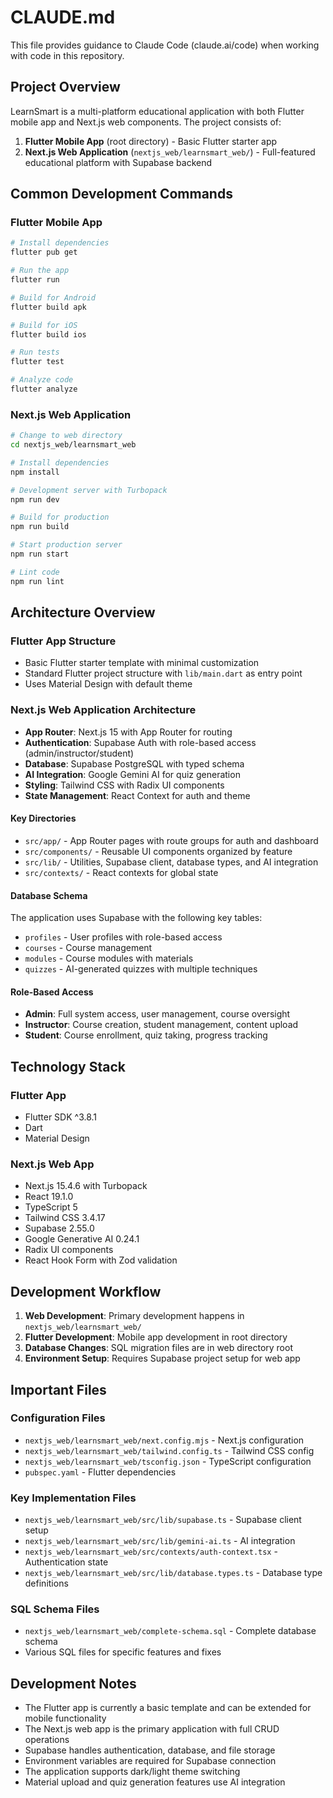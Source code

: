 # CLAUDE.md

This file provides guidance to Claude Code (claude.ai/code) when working with code in this repository.

## Project Overview

LearnSmart is a multi-platform educational application with both Flutter mobile app and Next.js web components. The project consists of:

1. **Flutter Mobile App** (root directory) - Basic Flutter starter app
2. **Next.js Web Application** (`nextjs_web/learnsmart_web/`) - Full-featured educational platform with Supabase backend

## Common Development Commands

### Flutter Mobile App
```bash
# Install dependencies
flutter pub get

# Run the app
flutter run

# Build for Android
flutter build apk

# Build for iOS
flutter build ios

# Run tests
flutter test

# Analyze code
flutter analyze
```

### Next.js Web Application
```bash
# Change to web directory
cd nextjs_web/learnsmart_web

# Install dependencies
npm install

# Development server with Turbopack
npm run dev

# Build for production
npm run build

# Start production server
npm run start

# Lint code
npm run lint
```

## Architecture Overview

### Flutter App Structure
- Basic Flutter starter template with minimal customization
- Standard Flutter project structure with `lib/main.dart` as entry point
- Uses Material Design with default theme

### Next.js Web Application Architecture
- **App Router**: Next.js 15 with App Router for routing
- **Authentication**: Supabase Auth with role-based access (admin/instructor/student)
- **Database**: Supabase PostgreSQL with typed schema
- **AI Integration**: Google Gemini AI for quiz generation
- **Styling**: Tailwind CSS with Radix UI components
- **State Management**: React Context for auth and theme

#### Key Directories
- `src/app/` - App Router pages with route groups for auth and dashboard
- `src/components/` - Reusable UI components organized by feature
- `src/lib/` - Utilities, Supabase client, database types, and AI integration
- `src/contexts/` - React contexts for global state

#### Database Schema
The application uses Supabase with the following key tables:
- `profiles` - User profiles with role-based access
- `courses` - Course management
- `modules` - Course modules with materials
- `quizzes` - AI-generated quizzes with multiple techniques

#### Role-Based Access
- **Admin**: Full system access, user management, course oversight
- **Instructor**: Course creation, student management, content upload
- **Student**: Course enrollment, quiz taking, progress tracking

## Technology Stack

### Flutter App
- Flutter SDK ^3.8.1
- Dart
- Material Design

### Next.js Web App
- Next.js 15.4.6 with Turbopack
- React 19.1.0
- TypeScript 5
- Tailwind CSS 3.4.17
- Supabase 2.55.0
- Google Generative AI 0.24.1
- Radix UI components
- React Hook Form with Zod validation

## Development Workflow

1. **Web Development**: Primary development happens in `nextjs_web/learnsmart_web/`
2. **Flutter Development**: Mobile app development in root directory
3. **Database Changes**: SQL migration files are in web directory root
4. **Environment Setup**: Requires Supabase project setup for web app

## Important Files

### Configuration Files
- `nextjs_web/learnsmart_web/next.config.mjs` - Next.js configuration
- `nextjs_web/learnsmart_web/tailwind.config.ts` - Tailwind CSS config
- `nextjs_web/learnsmart_web/tsconfig.json` - TypeScript configuration
- `pubspec.yaml` - Flutter dependencies

### Key Implementation Files
- `nextjs_web/learnsmart_web/src/lib/supabase.ts` - Supabase client setup
- `nextjs_web/learnsmart_web/src/lib/gemini-ai.ts` - AI integration
- `nextjs_web/learnsmart_web/src/contexts/auth-context.tsx` - Authentication state
- `nextjs_web/learnsmart_web/src/lib/database.types.ts` - Database type definitions

### SQL Schema Files
- `nextjs_web/learnsmart_web/complete-schema.sql` - Complete database schema
- Various SQL files for specific features and fixes

## Development Notes

- The Flutter app is currently a basic template and can be extended for mobile functionality
- The Next.js web app is the primary application with full CRUD operations
- Supabase handles authentication, database, and file storage
- Environment variables are required for Supabase connection
- The application supports dark/light theme switching
- Material upload and quiz generation features use AI integration